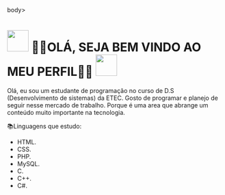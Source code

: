body>
    <h1><img src="https://i.pinimg.com/originals/85/41/2f/85412f5e3d742cd9f5a68ece9e3af8bd.gif" alt="" style="width: 50px;">
        🍇👻OLÁ, SEJA BEM VINDO AO MEU PERFIL👻🍇
    <img src="https://i.pinimg.com/originals/85/41/2f/85412f5e3d742cd9f5a68ece9e3af8bd.gif" alt="" style="width: 50px;"></h1>
</body>

<p>Olá, eu sou um estudante de programação no curso de D.S (Desenvolvimento de sistemas) da ETEC. Gosto de programar e planejo de seguir nesse mercado de trabalho. Porque é uma area que abrange um conteúdo muito importante na tecnologia.</p>


📚Linguagens que estudo:
- HTML.
- CSS.
- PHP.
- MySQL.
- C.
- C++.
- C#.




    
<!---
riqueokuda/riqueokuda is a ✨ special ✨ repository because its `README.md` (this file) appears on your GitHub profile.
You can click the Preview link to take a look at your changes.
--->

